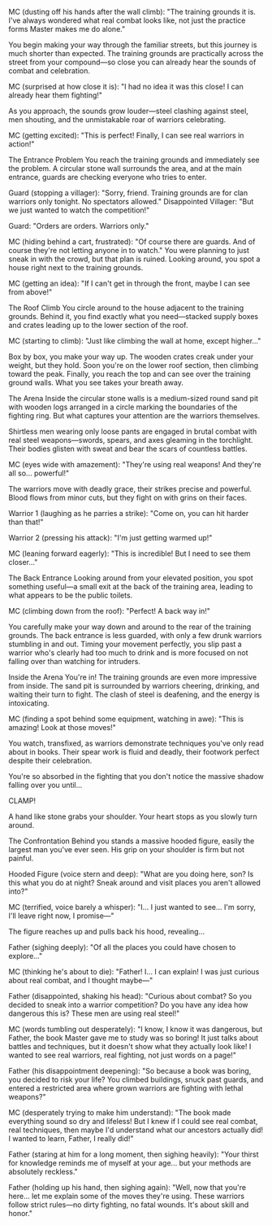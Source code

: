 MC (dusting off his hands after the wall climb):
"The training grounds it is. I've always wondered what real combat looks like, not just the practice forms Master makes me do alone."

You begin making your way through the familiar streets, but this journey is much shorter than expected. The training grounds are practically across the street from your compound—so close you can already hear the sounds of combat and celebration.

MC (surprised at how close it is):
"I had no idea it was this close! I can already hear them fighting!"

As you approach, the sounds grow louder—steel clashing against steel, men shouting, and the unmistakable roar of warriors celebrating.

MC (getting excited):
"This is perfect! Finally, I can see real warriors in action!"

The Entrance Problem
You reach the training grounds and immediately see the problem. A circular stone wall surrounds the area, and at the main entrance, guards are checking everyone who tries to enter.

Guard (stopping a villager):
"Sorry, friend. Training grounds are for clan warriors only tonight. No spectators allowed."
Disappointed Villager:
"But we just wanted to watch the competition!"

Guard:
"Orders are orders. Warriors only."

MC (hiding behind a cart, frustrated):
"Of course there are guards. And of course they're not letting anyone in to watch."
You were planning to just sneak in with the crowd, but that plan is ruined. Looking around, you spot a house right next to the training grounds.

MC (getting an idea):
"If I can't get in through the front, maybe I can see from above!"

The Roof Climb
You circle around to the house adjacent to the training grounds. Behind it, you find exactly what you need—stacked supply boxes and crates leading up to the lower section of the roof.

MC (starting to climb):
"Just like climbing the wall at home, except higher..."

Box by box, you make your way up. The wooden crates creak under your weight, but they hold. Soon you're on the lower roof section, then climbing toward the peak.
Finally, you reach the top and can see over the training ground walls. What you see takes your breath away.

The Arena
Inside the circular stone walls is a medium-sized round sand pit with wooden logs arranged in a circle marking the boundaries of the fighting ring. But what captures your attention are the warriors themselves.

Shirtless men wearing only loose pants are engaged in brutal combat with real steel weapons—swords, spears, and axes gleaming in the torchlight. Their bodies glisten with sweat and bear the scars of countless battles.

MC (eyes wide with amazement):
"They're using real weapons! And they're all so... powerful!"

The warriors move with deadly grace, their strikes precise and powerful. Blood flows from minor cuts, but they fight on with grins on their faces.

Warrior 1 (laughing as he parries a strike):
"Come on, you can hit harder than that!"

Warrior 2 (pressing his attack):
"I'm just getting warmed up!"

MC (leaning forward eagerly):
"This is incredible! But I need to see them closer..."

The Back Entrance
Looking around from your elevated position, you spot something useful—a small exit at the back of the training area, leading to what appears to be the public toilets.

MC (climbing down from the roof):
"Perfect! A back way in!"

You carefully make your way down and around to the rear of the training grounds. The back entrance is less guarded, with only a few drunk warriors stumbling in and out.
Timing your movement perfectly, you slip past a warrior who's clearly had too much to drink and is more focused on not falling over than watching for intruders.

Inside the Arena
You're in! The training grounds are even more impressive from inside. The sand pit is surrounded by warriors cheering, drinking, and waiting their turn to fight. The clash of steel is deafening, and the energy is intoxicating.

MC (finding a spot behind some equipment, watching in awe):
"This is amazing! Look at those moves!"

You watch, transfixed, as warriors demonstrate techniques you've only read about in books. Their spear work is fluid and deadly, their footwork perfect despite their celebration.

You're so absorbed in the fighting that you don't notice the massive shadow falling over you until...

CLAMP!

A hand like stone grabs your shoulder. Your heart stops as you slowly turn around.

The Confrontation
Behind you stands a massive hooded figure, easily the largest man you've ever seen. His grip on your shoulder is firm but not painful.

Hooded Figure (voice stern and deep):
"What are you doing here, son? Is this what you do at night? Sneak around and visit places you aren't allowed into?"

MC (terrified, voice barely a whisper):
"I... I just wanted to see... I'm sorry, I'll leave right now, I promise—"

The figure reaches up and pulls back his hood, revealing...

Father (sighing deeply):
"Of all the places you could have chosen to explore..."

MC (thinking he's about to die):
"Father! I... I can explain! I was just curious about real combat, and I thought maybe—"

Father (disappointed, shaking his head):
"Curious about combat? So you decided to sneak into a warrior competition? Do you have any idea how dangerous this is? These men are using real steel!"

MC (words tumbling out desperately):
"I know, I know it was dangerous, but Father, the book Master gave me to study was so boring! It just talks about battles and techniques, but it doesn't show what they actually look like! I wanted to see real warriors, real fighting, not just words on a page!"

Father (his disappointment deepening):
"So because a book was boring, you decided to risk your life? You climbed buildings, snuck past guards, and entered a restricted area where grown warriors are fighting with lethal weapons?"

MC (desperately trying to make him understand):
"The book made everything sound so dry and lifeless! But I knew if I could see real combat, real techniques, then maybe I'd understand what our ancestors actually did! I wanted to learn, Father, I really did!"

Father (staring at him for a long moment, then sighing heavily):
"Your thirst for knowledge reminds me of myself at your age... but your methods are absolutely reckless."

Father (holding up his hand, then sighing again):
"Well, now that you're here... let me explain some of the moves they're using. These warriors follow strict rules—no dirty fighting, no fatal wounds. It's about skill and honor."